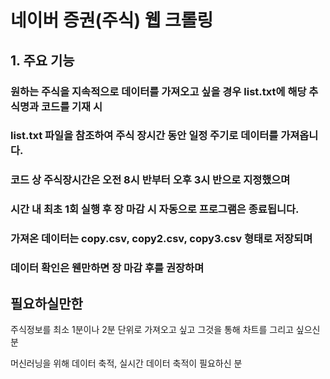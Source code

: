 # 네이버 증권(주식) 웹 크롤링

## 1. 주요 기능
### 원하는 주식을 지속적으로 데이터를 가져오고 싶을 경우 list.txt에 해당 추식명과 코드를 기재 시
### list.txt 파일을 참조하여 주식 장시간 동안 일정 주기로 데이터를 가져옵니다.
### 코드 상 주식장시간은 오전 8시 반부터 오후 3시 반으로 지정했으며
### 시간 내 최초 1회 실행 후 장 마감 시 자동으로 프로그램은 종료됩니다.
### 가져온 데이터는 copy.csv, copy2.csv, copy3.csv 형태로 저장되며
### 데이터 확인은 웬만하면 장 마감 후를 권장하며 

## 필요하실만한 

주식정보를 최소 1분이나 2분 단위로 가져오고 싶고 그것을 통해 차트를 그리고 싶으신 분

머신러닝을 위해 데이터 축적, 실시간 데이터 축적이 필요하신 분
